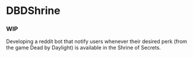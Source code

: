 # DBDShrine
### WIP
Developing a reddit bot that notify users whenever their desired perk (from the game Dead by Daylight) is available in the Shrine of Secrets.

